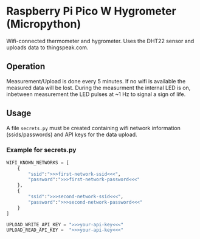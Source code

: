 # Raspberry Pi Pico W Hygrometer (Micropython)

Wifi-connected thermometer and hygrometer. Uses the DHT22 sensor and uploads data to thingspeak.com.

## Operation

Measurement/Upload is done every 5 minutes. If no wifi is available the measured data will be lost. 
During the measurment the internal LED is on, inbetween measurement the LED pulses at ~1 Hz to signal a sign of life.

## Usage

A file `secrets.py` must be created containing wifi network information (ssids/passwords) and API keys for the data upload.


### Example for secrets.py
```python
WIFI_KNOWN_NETWORKS = [
    {
        "ssid":">>>first-network-ssid<<<",
        "password":">>>first-network-password<<<"
    },
    {
        "ssid":">>>second-network-ssid<<<",
        "password":">>>second-network-password<<<"
    }
]

UPLOAD_WRITE_API_KEY = ">>>your-api-key<<<"
UPLOAD_READ_API_KEY =  ">>>your-api-key<<<"
```